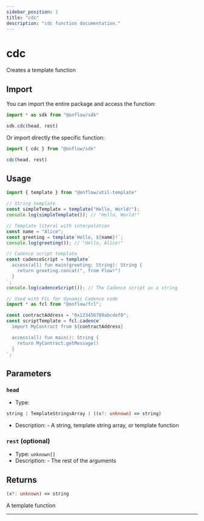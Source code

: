 ```yaml
---
sidebar_position: 1
title: "cdc"
description: "cdc function documentation."
---
```


<!-- THIS DOCUMENT IS AUTO-GENERATED FROM [onflow/sdk/../util-template/src/template.ts](https://github.com/onflow/fcl-js/tree/master/packages/sdk/../util-template/src/template.ts). DO NOT EDIT MANUALLY -->

# cdc

Creates a template function

## Import

You can import the entire package and access the function:

```typescript
import * as sdk from "@onflow/sdk"

sdk.cdc(head, rest)
```

Or import directly the specific function:

```typescript
import { cdc } from "@onflow/sdk"

cdc(head, rest)
```

## Usage

```typescript
import { template } from "@onflow/util-template"

// String template
const simpleTemplate = template("Hello, World!");
console.log(simpleTemplate()); // "Hello, World!"

// Template literal with interpolation
const name = "Alice";
const greeting = template`Hello, ${name}!`;
console.log(greeting()); // "Hello, Alice!"

// Cadence script template
const cadenceScript = template`
  access(all) fun main(greeting: String): String {
    return greeting.concat(", from Flow!")
  }
`;
console.log(cadenceScript()); // The Cadence script as a string

// Used with FCL for dynamic Cadence code
import * as fcl from "@onflow/fcl";

const contractAddress = "0x123456789abcdef0";
const scriptTemplate = fcl.cadence`
  import MyContract from ${contractAddress}

  access(all) fun main(): String {
    return MyContract.getMessage()
  }
`;
```

## Parameters

### `head` 


- Type: 
```typescript
string | TemplateStringsArray | ((x?: unknown) => string)
```
- Description: - A string, template string array, or template function

### `rest` (optional)


- Type: `unknown[]`
- Description: - The rest of the arguments


## Returns

```typescript
(x?: unknown) => string
```


A template function

---